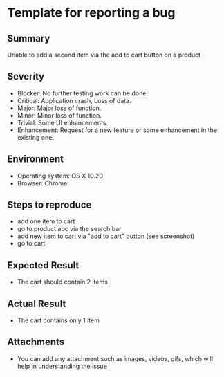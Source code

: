 # Template for reporting a bug

## Summary

 Unable to add a second item via the add to cart button on a product

## Severity

* Blocker: No further testing work can be done.
* Critical: Application crash, Loss of data.
* Major: Major loss of function.
* Minor: Minor loss of function.
* Trivial: Some UI enhancements.
* Enhancement: Request for a new feature or some enhancement in the existing one.

## Environment

* Operating system: OS X 10.20
* Browser: Chrome

## Steps to reproduce

* add one item to cart
* go to product abc via the search bar
* add new item to cart via "add to cart" button (see screenshot)
* go to cart

## Expected Result

* The cart should contain 2 items

## Actual Result

* The cart contains only 1 item

## Attachments

* You can add any attachment such as images, videos, gifs, which will help in understanding the issue
